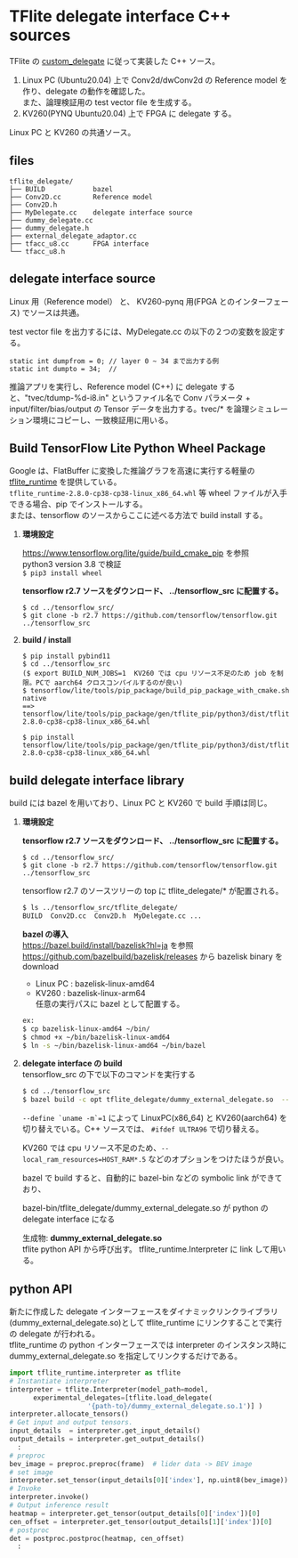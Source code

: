 
# TFlite delegate interface C++ sources

TFlite の [custom_delegate](https://www.tensorflow.org/lite/performance/implementing_delegate) に従って実装した C++ ソース。  
1. Linux PC (Ubuntu20.04) 上で Conv2d/dwConv2d の Reference model を作り、delegate の動作を確認した。  
また、論理検証用の test vector file を生成する。  
2. KV260(PYNQ Ubuntu20.04) 上で FPGA に delegate する。  

Linux PC と KV260 の共通ソース。  

## files
```
tflite_delegate/
├── BUILD            bazel
├── Conv2D.cc        Reference model
├── Conv2D.h
├── MyDelegate.cc    delegate interface source   
├── dummy_delegate.cc
├── dummy_delegate.h
├── external_delegate_adaptor.cc
├── tfacc_u8.cc      FPGA interface
└── tfacc_u8.h
```
## delegate interface source

Linux 用（Reference model） と、 KV260-pynq 用(FPGA とのインターフェース) でソースは共通。   

test vector file を出力するには、MyDelegate.cc の以下の２つの変数を設定する。  
```
static int dumpfrom = 0; // layer 0 ~ 34 まで出力する例  
static int dumpto = 34;  //  
```
推論アプリを実行し、Reference model (C++) に delegate すると、"tvec/tdump-%d-i8.in" というファイル名で Conv パラメータ + input/filter/bias/output の Tensor データを出力する。tvec/* を論理シミュレーション環境にコピーし、一致検証用に用いる。


## Build TensorFlow Lite Python Wheel Package


Google は、FlatBuffer に変換した推論グラフを高速に実行する軽量の [tflite_runtime](https://www.tensorflow.org/lite/guide/python) を提供している。  
```tflite_runtime-2.8.0-cp38-cp38-linux_x86_64.whl``` 等 wheel ファイルが入手できる場合、pip でインストールする。  
または、tensorflow のソースからここに述べる方法で build install する。  

1. **環境設定**  

   https://www.tensorflow.org/lite/guide/build_cmake_pip  を参照  
   python3 version 3.8 で検証  
   ```$ pip3 install wheel```  

   **tensorflow r2.7 ソースをダウンロード、 ../tensorflow_src に配置する。**  
   ```
   $ cd ../tensorflow_src/
   $ git clone -b r2.7 https://github.com/tensorflow/tensorflow.git  ../tensorflow_src
   ```

2. **build / install**  
   ```
   $ pip install pybind11  
   $ cd ../tensorflow_src  
   ($ export BUILD_NUM_JOBS=1  KV260 では cpu リソース不足のため job を制限。PCで aarch64 クロスコンパイルするのが良い)  
   $ tensorflow/lite/tools/pip_package/build_pip_package_with_cmake.sh native  
   ==> tensorflow/lite/tools/pip_package/gen/tflite_pip/python3/dist/tflite_runtime-2.8.0-cp38-cp38-linux_x86_64.whl  

   $ pip install tensorflow/lite/tools/pip_package/gen/tflite_pip/python3/dist/tflite_runtime-2.8.0-cp38-cp38-linux_x86_64.whl  
   ```

## **build delegate interface library**

build には bazel を用いており、Linux PC と KV260 で build 手順は同じ。  

1. **環境設定**

   **tensorflow r2.7 ソースをダウンロード、 ../tensorflow_src に配置する。**  
   ```
   $ cd ../tensorflow_src/
   $ git clone -b r2.7 https://github.com/tensorflow/tensorflow.git  ../tensorflow_src
   ```

   tensorflow r2.7 のソースツリーの top に tflite_delegate/* が配置される。  
   ```bash
   $ ls ../tensorflow_src/tflite_delegate/  
   BUILD  Conv2D.cc  Conv2D.h  MyDelegate.cc ...
   ```

   **bazel の導入**  
   https://bazel.build/install/bazelisk?hl=ja を参照  
   https://github.com/bazelbuild/bazelisk/releases  から bazelisk binary を download  
   - Linux PC : bazelisk-linux-amd64  
   - KV260 :  bazelisk-linux-arm64  
   任意の実行パスに bazel として配置する。  
   ```bash
   ex: 
   $ cp bazelisk-linux-amd64 ~/bin/
   $ chmod +x ~/bin/bazelisk-linux-amd64
   $ ln -s ~/bin/bazelisk-linux-amd64 ~/bin/bazel
   ```

2. **delegate interface の build**  
   tensorflow_src の下で以下のコマンドを実行する  
   ``` bash
   $ cd ../tensorflow_src  
   $ bazel build -c opt tflite_delegate/dummy_external_delegate.so  --define `uname -m`=1
   ```

   ```--define `uname -m`=1```  によって LinuxPC(x86_64) と KV260(aarch64) を切り替えでいる。C++ ソースでは、 `#ifdef ULTRA96` で切り替える。    

   KV260 では cpu リソース不足のため、`--local_ram_resources=HOST_RAM*.5` などのオプションをつけたほうが良い。  

   bazel で build すると、自動的に bazel-bin などの symbolic link ができており、  

   bazel-bin/tflite_delegate/dummy_external_delegate.so が python の delegate interface になる  

   生成物: **dummy_external_delegate.so**   
   tflite python API から呼び出す。 tflite_runtime.Interpreter に link して用いる。  

## python API

新たに作成した delegate インターフェースをダイナミックリンクライブラリ(dummy_external_delegate\.so)として tflite_runtime にリンクすることで実行の delegate が行われる。  
tflite_runtime の python インターフェースでは interpreter のインスタンス時に dummy_external_delegate\.so を指定してリンクするだけである。

[^6]:https://www.tensorflow.org/lite/guide/python

```python
import tflite_runtime.interpreter as tflite
# Instantiate interpreter
interpreter = tflite.Interpreter(model_path=model, 
      experimental_delegates=[tflite.load_delegate(
        　　　　　　　'{path-to}/dummy_external_delegate.so.1')] )      
interpreter.allocate_tensors()
# Get input and output tensors.
input_details  = interpreter.get_input_details()
output_details = interpreter.get_output_details()
  :
# preproc
bev_image = preproc.preproc(frame)  # lider data -> BEV image
# set image
interpreter.set_tensor(input_details[0]['index'], np.uint8(bev_image)) 
# Invoke
interpreter.invoke()
# Output inference result
heatmap = interpreter.get_tensor(output_details[0]['index'])[0]
cen_offset = interpreter.get_tensor(output_details[1]['index'])[0]
# postproc
det = postproc.postproc(heatmap, cen_offset)
  :
```

